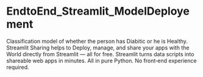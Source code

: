 # EndtoEnd_Streamlit_ModelDeployement
Classification model of whether the person has Diabitic or he is Healthy.
Streamlit Sharing helps to Deploy, manage, and share your apps with the World directly from Streamlit — all for free.
Streamlit turns data scripts into shareable web apps in minutes.
All in pure Python. No front‑end experience required.
